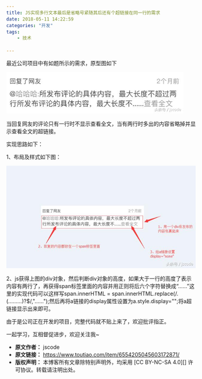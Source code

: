 ```yaml
---
title: JS实现多行文本最后是省略号紧随其后还有个超链接在同一行的需求
date: 2018-05-11 14:22:59
categories: "开发"
tags:
	- 技术

---
```


最近公司项目中有如题所示的需求，原型图如下

![JS实现多行文本最后是省略号紧随其后还有个超链接在同一行的需求][JS]

当回复网友的评论只有一行时不显示查看全文，当有两行时多出的内容省略掉并显示查看全文的超链接。

实现思路如下：

1、布局及样式如下图：

![JS实现多行文本最后是省略号紧随其后还有个超链接在同一行的需求][JS 1]

2、js获得上图的div对象，然后判断div对象的高度，如果大于一行的高度了表示内容有两行了，再获得span标签里面的内容并用正则将后六个字符替换成“......”这里的实现代码可以这样写span.innerHTML = span.innerHTML.replace(/.(.........)?$/,"......");然后再将a链接的display属性设置为a.style.display="";将a超链接显示出来即可。

由于是公司正在开发的项目，完整代码就不贴上来了，欢迎批评指正。

一起学习，互相督促进步，欢迎关注我~


[JS]: static/resources/crawler/2Q77-JRBA-JAJZ.jpg
[JS 1]: static/resources/crawler/UUJR-YFNF-NYJR.jpg
 *  **原文作者：** jscode
 *  **原文链接：** https://www.toutiao.com/item/6554205045603172871/
 *  **版权声明：** 本博客所有文章除特别声明外，均采用 [CC BY-NC-SA 4.0][] 许可协议。转载请注明出处。
